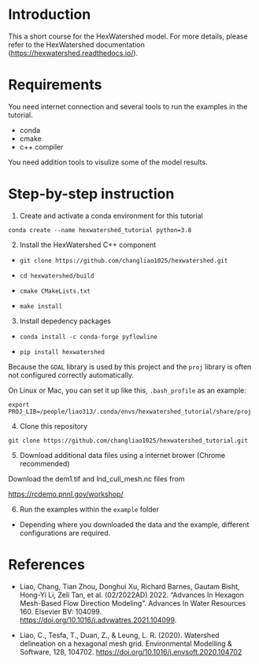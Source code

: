 # Introduction
This a short course for the HexWatershed model.
For more details, please refer to the HexWatershed documentation (https://hexwatershed.readthedocs.io/).

# Requirements

You need internet connection and several tools to run the examples in the tutorial.

- conda 
- cmake
- c++ compiler

You need addition tools to visulize some of the model results.

# Step-by-step instruction

1. Create and activate a conda environment for this tutorial

`conda create --name hexwatershed_tutorial python=3.8`

2. Install the HexWatershed C++ component

- `git clone https://github.com/changliao1025/hexwatershed.git`

- `cd hexwatershed/build`

- `cmake CMakeLists.txt`

- `make install`

3. Install depedency packages

- `conda install -c conda-forge pyflowline`

- `pip install hexwatershed`

Because the `GDAL` library is used by this project and the `proj` library is often not configured correctly automatically. 

On Linux or Mac, you can set it up like this, `.bash_profile` as an example:

`export PROJ_LIB=/people/liao313/.conda/envs/hexwatershed_tutorial/share/proj`

4. Clone this repository

`git clone https://github.com/changliao1025/hexwatershed_tutorial.git`

5. Download additional data files using a internet brower (Chrome recommended)

Download the dem1.tif and lnd_cull_mesh.nc files from

https://rcdemo.pnnl.gov/workshop/

6. Run the examples within the `example` folder

- Depending where you downloaded the data and the example, different configurations are required.





# References

* Liao, Chang, Tian Zhou, Donghui Xu, Richard Barnes, Gautam Bisht, Hong-Yi Li, Zeli Tan, et al. (02/2022AD) 2022. “Advances In Hexagon Mesh-Based Flow Direction Modeling”. Advances In Water Resources 160. Elsevier BV: 104099. 
https://doi.org/10.1016/j.advwatres.2021.104099.

* Liao, C., Tesfa, T., Duan, Z., & Leung, L. R. (2020). Watershed delineation on a hexagonal mesh grid. Environmental Modelling & Software, 128, 104702. https://doi.org/10.1016/j.envsoft.2020.104702